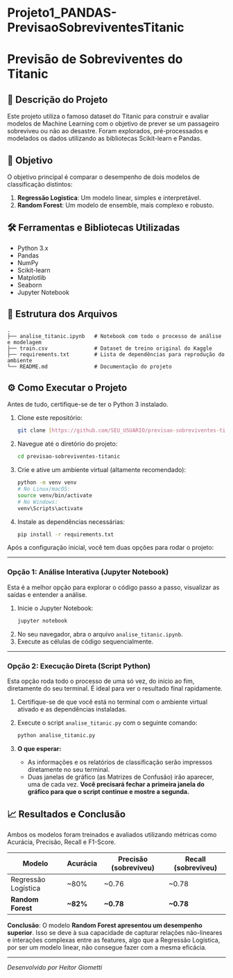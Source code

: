 # Projeto1_PANDAS-PrevisaoSobreviventesTitanic

# Previsão de Sobreviventes do Titanic

## 📄 Descrição do Projeto

Este projeto utiliza o famoso dataset do Titanic para construir e avaliar modelos de Machine Learning com o objetivo de prever se um passageiro sobreviveu ou não ao desastre. Foram explorados, pré-processados e modelados os dados utilizando as bibliotecas Scikit-learn e Pandas.

## 🎯 Objetivo

O objetivo principal é comparar o desempenho de dois modelos de classificação distintos:
1.  **Regressão Logística**: Um modelo linear, simples e interpretável.
2.  **Random Forest**: Um modelo de ensemble, mais complexo e robusto.

## 🛠️ Ferramentas e Bibliotecas Utilizadas

- Python 3.x
- Pandas
- NumPy
- Scikit-learn
- Matplotlib
- Seaborn
- Jupyter Notebook

## 📂 Estrutura dos Arquivos

```
.
├── analise_titanic.ipynb   # Notebook com todo o processo de análise e modelagem
├── train.csv               # Dataset de treino original do Kaggle
├── requirements.txt        # Lista de dependências para reprodução do ambiente
└── README.md               # Documentação do projeto
```

## ⚙️ Como Executar o Projeto

Antes de tudo, certifique-se de ter o Python 3 instalado.

1.  Clone este repositório:
    ```bash
    git clone [https://github.com/SEU_USUARIO/previsao-sobreviventes-titanic.git](https://github.com/SEU_USUARIO/previsao-sobreviventes-titanic.git)
    ```
2.  Navegue até o diretório do projeto:
    ```bash
    cd previsao-sobreviventes-titanic
    ```
3.  Crie e ative um ambiente virtual (altamente recomendado):
    ```bash
    python -m venv venv
    # No Linux/macOS:
    source venv/bin/activate
    # No Windows:
    venv\Scripts\activate
    ```
4.  Instale as dependências necessárias:
    ```bash
    pip install -r requirements.txt
    ```

Após a configuração inicial, você tem duas opções para rodar o projeto:

---

### Opção 1: Análise Interativa (Jupyter Notebook)

Esta é a melhor opção para explorar o código passo a passo, visualizar as saídas e entender a análise.

1.  Inicie o Jupyter Notebook:
    ```bash
    jupyter notebook
    ```
2.  No seu navegador, abra o arquivo `analise_titanic.ipynb`.
3.  Execute as células de código sequencialmente.

---

### Opção 2: Execução Direta (Script Python)

Esta opção roda todo o processo de uma só vez, do início ao fim, diretamente do seu terminal. É ideal para ver o resultado final rapidamente.

1.  Certifique-se de que você está no terminal com o ambiente virtual ativado e as dependências instaladas.

2.  Execute o script `analise_titanic.py` com o seguinte comando:
    ```bash
    python analise_titanic.py
    ```

3.  **O que esperar:**
    * As informações e os relatórios de classificação serão impressos diretamente no seu terminal.
    * Duas janelas de gráfico (as Matrizes de Confusão) irão aparecer, uma de cada vez. **Você precisará fechar a primeira janela do gráfico para que o script continue e mostre a segunda.**

## 📈 Resultados e Conclusão

Ambos os modelos foram treinados e avaliados utilizando métricas como Acurácia, Precisão, Recall e F1-Score.

| Modelo | Acurácia | Precisão (sobreviveu) | Recall (sobreviveu) |
| ------------------- | -------- | --------------------- | ------------------- |
| Regressão Logística | ~80%     | ~0.76                 | ~0.78               |
| **Random Forest** | **~82%** | **~0.78** | **~0.78** |

**Conclusão**: O modelo **Random Forest apresentou um desempenho superior**. Isso se deve à sua capacidade de capturar relações não-lineares e interações complexas entre as features, algo que a Regressão Logística, por ser um modelo linear, não consegue fazer com a mesma eficácia.

---
*Desenvolvido por Heitor Giometti*
